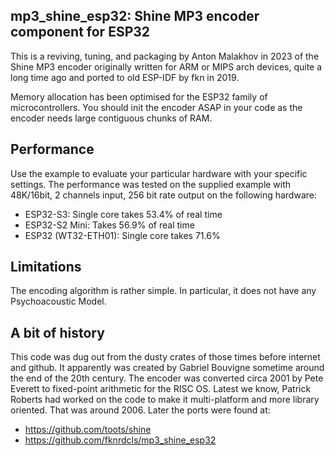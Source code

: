 ## mp3_shine_esp32: Shine MP3 encoder component for ESP32

This is a reviving, tuning, and packaging by Anton Malakhov in 2023 of the Shine MP3 encoder originally written for ARM or MIPS arch devices, quite a long time ago and ported to old ESP-IDF by fkn in 2019.

Memory allocation has been optimised for the ESP32 family of microcontrollers. You should init the encoder ASAP in your code as the encoder needs large contiguous chunks of RAM.

## Performance

Use the example to evaluate your particular hardware with your specific settings. The performance was tested on the supplied example with 48K/16bit, 2 channels input, 256 bit rate output on the following hardware:
* ESP32-S3: Single core takes 53.4% of real time
* ESP32-S2 Mini: Takes 56.9% of real time
* ESP32 (WT32-ETH01): Single core takes 71.6%

## Limitations

The encoding algorithm is rather simple. In particular, it does not have any Psychoacoustic Model.

## A bit of history

This code was dug out from the dusty crates of those times before internet and github. It apparently was created by Gabriel Bouvigne sometime around the end of the 20th century. The encoder was converted circa 2001 by Pete Everett to fixed-point arithmetic for the RISC OS. Latest we know, Patrick Roberts had worked on the code to make it multi-platform and more library oriented. That was around 2006. Later the ports were found at:
* https://github.com/toots/shine
* https://github.com/fknrdcls/mp3_shine_esp32
